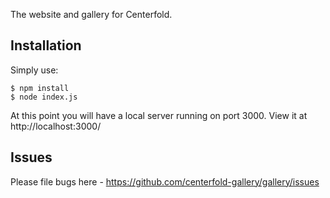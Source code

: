 The website and gallery for Centerfold.

## Installation

Simply use:

```console
$ npm install
$ node index.js
```

At this point you will have a local server running on port 3000. View it at http://localhost:3000/

## Issues

Please file bugs here - https://github.com/centerfold-gallery/gallery/issues